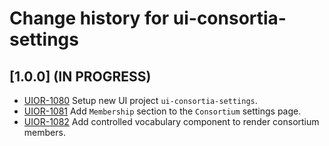 # Change history for ui-consortia-settings

## [1.0.0] (IN PROGRESS)

* [UIOR-1080](https://issues.folio.org/browse/UIOR-1080) Setup new UI project `ui-consortia-settings`.
* [UIOR-1081](https://issues.folio.org/browse/UIOR-1081) Add `Membership` section to the `Consortium` settings page.
* [UIOR-1082](https://issues.folio.org/browse/UIOR-1082) Add controlled vocabulary component to render consortium members.
